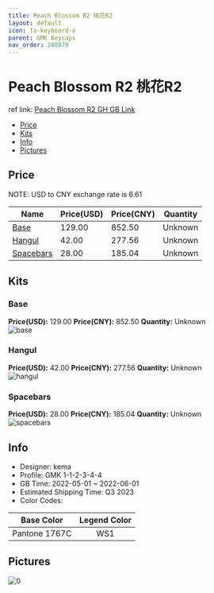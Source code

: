 ```yaml
---
title: Peach Blossom R2 桃花R2
layout: default
icon: fa-keyboard-o
parent: GMK Keycaps
nav_order: 280870
---
```


# Peach Blossom R2 桃花R2

ref link: [Peach Blossom R2 GH GB Link](https://geekhack.org/index.php?topic=117058.0)

* [Price](#price)
* [Kits](#kits)
* [Info](#info)
* [Pictures](#pictures)

## Price

NOTE: USD to CNY exchange rate is 6.61

| Name          | Price(USD)   |  Price(CNY) | Quantity |
| ------------- | ------------ |  ---------- | -------- |
|[Base](#base)|129.00|852.50|Unknown|
|[Hangul](#hangul)|42.00|277.56|Unknown|
|[Spacebars](#spacebars)|28.00|185.04|Unknown|


## Kits
### Base  
**Price(USD):** 129.00	**Price(CNY):** 852.50	**Quantity:** Unknown  
<img src="{{ 'assets/images/gmk-keycaps/Peach-Blossom-R2/kits_pics/base.png' | relative_url }}" alt="base" class="image featured">

### Hangul  
**Price(USD):** 42.00	**Price(CNY):** 277.56	**Quantity:** Unknown  
<img src="{{ 'assets/images/gmk-keycaps/Peach-Blossom-R2/kits_pics/hangul.png' | relative_url }}" alt="hangul" class="image featured">

### Spacebars  
**Price(USD):** 28.00	**Price(CNY):** 185.04	**Quantity:** Unknown  
<img src="{{ 'assets/images/gmk-keycaps/Peach-Blossom-R2/kits_pics/spacebars.png' | relative_url }}" alt="spacebars" class="image featured">

## Info
* Designer: kema  
* Profile: GMK 1-1-2-3-4-4  
* GB Time: 2022-05-01 ~ 2022-06-01  
* Estimated Shipping Time: Q3 2023  
* Color Codes:  

|Base Color     | Legend Color
| :-------------: | :-------------: | 
|Pantone 1767C|WS1


## Pictures  
<img src="{{ 'assets/images/gmk-keycaps/Peach-Blossom-R2/rendering_pics/0.jpg' | relative_url }}" alt="0" class="image featured">
